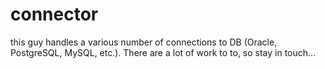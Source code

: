 # connector

this guy handles a various number of connections to DB (Oracle, PostgreSQL, MySQL, etc.). There are a lot of work to to, so stay in touch...
